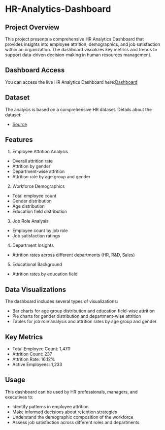 # HR-Analytics-Dashboard


## Project Overview

This project presents a comprehensive HR Analytics Dashboard that provides insights into employee attrition, demographics, and job satisfaction within an organization. The dashboard visualizes key metrics and trends to support data-driven decision-making in human resources management.

## Dashboard Access

You can access the live HR Analytics Dashboard here:[Dashboard](https://public.tableau.com/app/profile/apurvesh.nawale/viz/Book2_17120451436460/HRAnalysticsDashboard)


## Dataset

The analysis is based on a comprehensive HR dataset. Details about the dataset:
- [Source](https://docs.google.com/spreadsheets/d/1ZTJJJ9GwX0zrpARk31rcZ9hiLv559Web/edit?usp=sharing&ouid=105640948426136949763&rtpof=true&sd=true)


## Features
1. Employee Attrition Analysis
- Overall attrition rate
- Attrition by gender
- Department-wise attrition
- Attrition rate by age group and gender

2. Workforce Demographics
- Total employee count
- Gender distribution
- Age distribution
- Education field distribution


3. Job Role Analysis
- Employee count by job role
- Job satisfaction ratings


4. Department Insights
- Attrition rates across different departments (HR, R&D, Sales)


5. Educational Background
- Attrition rates by education field


## Data Visualizations


The dashboard includes several types of visualizations:

- Bar charts for age group distribution and education field-wise attrition
- Pie charts for gender distribution and department-wise attrition
- Tables for job role analysis and attrition rates by age group and gender


## Key Metrics
- Total Employee Count: 1,470
- Attrition Count: 237
- Attrition Rate: 16.12%
- Active Employees: 1,233

## Usage

This dashboard can be used by HR professionals, managers, and executives to:

- Identify patterns in employee attrition
- Make informed decisions about retention strategies
- Understand the demographic composition of the workforce
- Assess job satisfaction across different roles and departments

